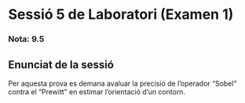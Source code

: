 # Sessió 5 de Laboratori (Examen 1)

### Nota: 9.5

## Enunciat de la sessió

Per aquesta prova es demana avaluar la precisió de l’operador “Sobel” contra el “Prewitt” en estimar l’orientació d’un contorn.